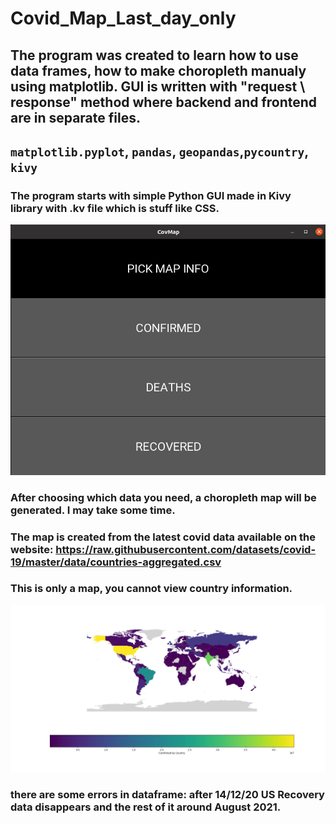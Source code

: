 # Covid_Map_Last_day_only

## The program was created to learn how to use data frames, how to make choropleth manualy using matplotlib. GUI is written with "request \ response" method where backend and frontend are in separate files.


## `matplotlib.pyplot`, `pandas`, `geopandas`,`pycountry`, `kivy`

### The program starts with simple Python GUI made in Kivy library with .kv file which is stuff like CSS.


![kivy_gui_image](kivy_gui_image.png)

### After choosing which data you need, a choropleth map will be generated. I may take some time.

### The map is created from the latest covid data available on the website: https://raw.githubusercontent.com/datasets/covid-19/master/data/countries-aggregated.csv

### This is only a map, you cannot view country information.

![](figure_1.png)



### there are some errors in dataframe: after 14/12/20 US Recovery data disappears and the rest of it around August 2021.
